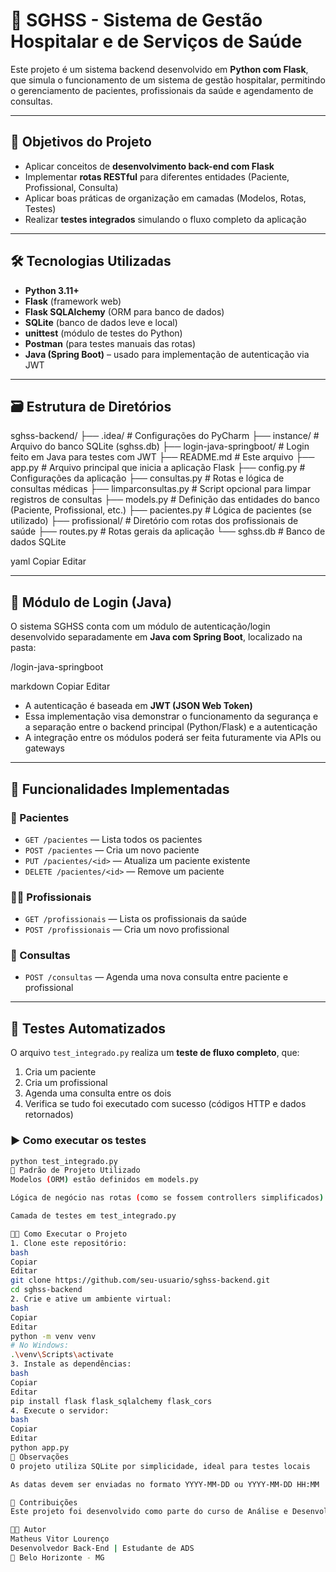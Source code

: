 # 🏥 SGHSS - Sistema de Gestão Hospitalar e de Serviços de Saúde

Este projeto é um sistema backend desenvolvido em **Python com Flask**, que simula o funcionamento de um sistema de gestão hospitalar, permitindo o gerenciamento de pacientes, profissionais da saúde e agendamento de consultas.

---

## 📌 Objetivos do Projeto

- Aplicar conceitos de **desenvolvimento back-end com Flask**
- Implementar **rotas RESTful** para diferentes entidades (Paciente, Profissional, Consulta)
- Aplicar boas práticas de organização em camadas (Modelos, Rotas, Testes)
- Realizar **testes integrados** simulando o fluxo completo da aplicação

---

## 🛠️ Tecnologias Utilizadas

- **Python 3.11+**
- **Flask** (framework web)
- **Flask SQLAlchemy** (ORM para banco de dados)
- **SQLite** (banco de dados leve e local)
- **unittest** (módulo de testes do Python)
- **Postman** (para testes manuais das rotas)
- **Java (Spring Boot)** – usado para implementação de autenticação via JWT

---

## 🗃️ Estrutura de Diretórios

sghss-backend/
├── .idea/ # Configurações do PyCharm
├── instance/ # Arquivo do banco SQLite (sghss.db)
├── login-java-springboot/ # Login feito em Java para testes com JWT
├── README.md # Este arquivo
├── app.py # Arquivo principal que inicia a aplicação Flask
├── config.py # Configurações da aplicação
├── consultas.py # Rotas e lógica de consultas médicas
├── limparconsultas.py # Script opcional para limpar registros de consultas
├── models.py # Definição das entidades do banco (Paciente, Profissional, etc.)
├── pacientes.py # Lógica de pacientes (se utilizado)
├── profissional/ # Diretório com rotas dos profissionais de saúde
├── routes.py # Rotas gerais da aplicação
└── sghss.db # Banco de dados SQLite

yaml
Copiar
Editar

---

## 🔐 Módulo de Login (Java)

O sistema SGHSS conta com um módulo de autenticação/login desenvolvido separadamente em **Java com Spring Boot**, localizado na pasta:

/login-java-springboot

markdown
Copiar
Editar

- A autenticação é baseada em **JWT (JSON Web Token)**
- Essa implementação visa demonstrar o funcionamento da segurança e a separação entre o backend principal (Python/Flask) e a autenticação
- A integração entre os módulos poderá ser feita futuramente via APIs ou gateways

---

## 🧩 Funcionalidades Implementadas

### 📁 Pacientes

- `GET /pacientes` — Lista todos os pacientes
- `POST /pacientes` — Cria um novo paciente
- `PUT /pacientes/<id>` — Atualiza um paciente existente
- `DELETE /pacientes/<id>` — Remove um paciente

### 👩‍⚕️ Profissionais

- `GET /profissionais` — Lista os profissionais da saúde
- `POST /profissionais` — Cria um novo profissional

### 📆 Consultas

- `POST /consultas` — Agenda uma nova consulta entre paciente e profissional

---

## 🧪 Testes Automatizados

O arquivo `test_integrado.py` realiza um **teste de fluxo completo**, que:

1. Cria um paciente
2. Cria um profissional
3. Agenda uma consulta entre os dois
4. Verifica se tudo foi executado com sucesso (códigos HTTP e dados retornados)

### ▶️ Como executar os testes

```bash
python test_integrado.py
🧱 Padrão de Projeto Utilizado
Modelos (ORM) estão definidos em models.py

Lógica de negócio nas rotas (como se fossem controllers simplificados)

Camada de testes em test_integrado.py

🧑‍💻 Como Executar o Projeto
1. Clone este repositório:
bash
Copiar
Editar
git clone https://github.com/seu-usuario/sghss-backend.git
cd sghss-backend
2. Crie e ative um ambiente virtual:
bash
Copiar
Editar
python -m venv venv
# No Windows:
.\venv\Scripts\activate
3. Instale as dependências:
bash
Copiar
Editar
pip install flask flask_sqlalchemy flask_cors
4. Execute o servidor:
bash
Copiar
Editar
python app.py
🧼 Observações
O projeto utiliza SQLite por simplicidade, ideal para testes locais

As datas devem ser enviadas no formato YYYY-MM-DD ou YYYY-MM-DD HH:MM

🤝 Contribuições
Este projeto foi desenvolvido como parte do curso de Análise e Desenvolvimento de Sistemas, com foco no módulo de Projeto Multidisciplinar.

👨‍💻 Autor
Matheus Vitor Lourenço
Desenvolvedor Back-End | Estudante de ADS
📍 Belo Horizonte - MG